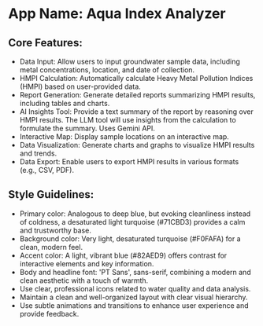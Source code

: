# **App Name**: Aqua Index Analyzer

## Core Features:

- Data Input: Allow users to input groundwater sample data, including metal concentrations, location, and date of collection.
- HMPI Calculation: Automatically calculate Heavy Metal Pollution Indices (HMPI) based on user-provided data.
- Report Generation: Generate detailed reports summarizing HMPI results, including tables and charts.
- AI Insights Tool: Provide a text summary of the report by reasoning over HMPI results. The LLM tool will use insights from the calculation to formulate the summary. Uses Gemini API.
- Interactive Map: Display sample locations on an interactive map.
- Data Visualization: Generate charts and graphs to visualize HMPI results and trends.
- Data Export: Enable users to export HMPI results in various formats (e.g., CSV, PDF).

## Style Guidelines:

- Primary color: Analogous to deep blue, but evoking cleanliness instead of coldness, a desaturated light turquoise (#71CBD3) provides a calm and trustworthy base.
- Background color: Very light, desaturated turquoise (#F0FAFA) for a clean, modern feel.
- Accent color: A light, vibrant blue (#82AED9) offers contrast for interactive elements and key information.
- Body and headline font: 'PT Sans', sans-serif, combining a modern and clean aesthetic with a touch of warmth.
- Use clear, professional icons related to water quality and data analysis.
- Maintain a clean and well-organized layout with clear visual hierarchy.
- Use subtle animations and transitions to enhance user experience and provide feedback.